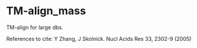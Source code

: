 # TM-align_mass
TM-align for large dbs.

References to cite:
Y Zhang, J Skolnick. Nucl Acids Res 33, 2302-9 (2005)
